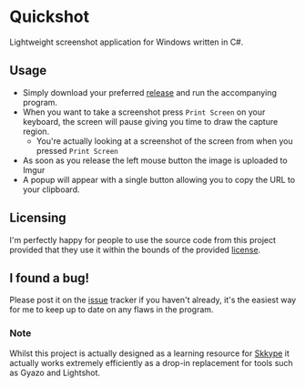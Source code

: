 Quickshot
=========

Lightweight screenshot application for Windows written in C#.

## Usage
- Simply download your preferred [release] and run the accompanying program.
- When you want to take a screenshot press `Print Screen` on your keyboard, the screen will pause giving you time to draw the capture region.
  - You're actually looking at a screenshot of the screen from when you pressed `Print Screen`
- As soon as you release the left mouse button the image is uploaded to Imgur
- A popup will appear with a single button allowing you to copy the URL to your clipboard.

## Licensing
I'm perfectly happy for people to use the source code from this project provided that they use it within the bounds of the provided [license].

## I found a bug!
Please post it on the [issue] tracker if you haven't already, it's the easiest way for me to keep up to date on any flaws in the program.

### Note
Whilst this project is actually designed as a learning resource for [Skkype](http://github.com/Skkype) it actually works extremely efficiently as a drop-in replacement for tools such as Gyazo and Lightshot.

[release]: https://github.com/charries96/Quickshot/releases
[license]: https://github.com/charries96/Quickshot/blob/master/LICENSE
[issue]: https://github.com/charries96/Quickshot/issues

